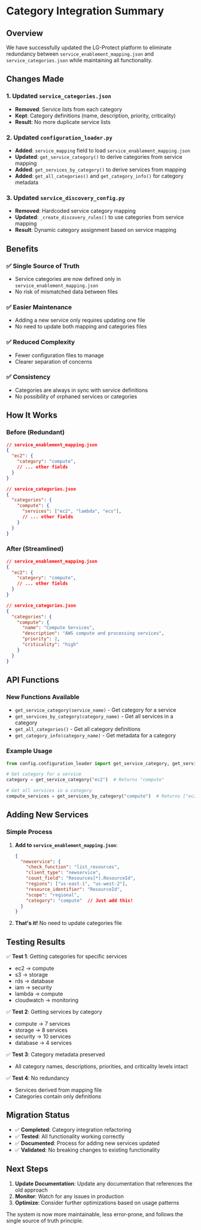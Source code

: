 # Category Integration Summary

## Overview

We have successfully updated the LG-Protect platform to eliminate redundancy between `service_enablement_mapping.json` and `service_categories.json` while maintaining all functionality.

## Changes Made

### 1. Updated `service_categories.json`
- **Removed**: Service lists from each category
- **Kept**: Category definitions (name, description, priority, criticality)
- **Result**: No more duplicate service lists

### 2. Updated `configuration_loader.py`
- **Added**: `service_mapping` field to load `service_enablement_mapping.json`
- **Updated**: `get_service_category()` to derive categories from service mapping
- **Added**: `get_services_by_category()` to derive services from mapping
- **Added**: `get_all_categories()` and `get_category_info()` for category metadata

### 3. Updated `service_discovery_config.py`
- **Removed**: Hardcoded service category mapping
- **Updated**: `_create_discovery_rules()` to use categories from service mapping
- **Result**: Dynamic category assignment based on service mapping

## Benefits

### ✅ **Single Source of Truth**
- Service categories are now defined only in `service_enablement_mapping.json`
- No risk of mismatched data between files

### ✅ **Easier Maintenance**
- Adding a new service only requires updating one file
- No need to update both mapping and categories files

### ✅ **Reduced Complexity**
- Fewer configuration files to manage
- Clearer separation of concerns

### ✅ **Consistency**
- Categories are always in sync with service definitions
- No possibility of orphaned services or categories

## How It Works

### Before (Redundant)
```json
// service_enablement_mapping.json
{
  "ec2": {
    "category": "compute",
    // ... other fields
  }
}

// service_categories.json  
{
  "categories": {
    "compute": {
      "services": ["ec2", "lambda", "ecs"],
      // ... other fields
    }
  }
}
```

### After (Streamlined)
```json
// service_enablement_mapping.json
{
  "ec2": {
    "category": "compute",
    // ... other fields
  }
}

// service_categories.json
{
  "categories": {
    "compute": {
      "name": "Compute Services",
      "description": "AWS compute and processing services",
      "priority": 2,
      "criticality": "high"
    }
  }
}
```

## API Functions

### New Functions Available
- `get_service_category(service_name)` - Get category for a service
- `get_services_by_category(category_name)` - Get all services in a category
- `get_all_categories()` - Get all category definitions
- `get_category_info(category_name)` - Get metadata for a category

### Example Usage
```python
from config.configuration_loader import get_service_category, get_services_by_category

# Get category for a service
category = get_service_category("ec2")  # Returns "compute"

# Get all services in a category
compute_services = get_services_by_category("compute")  # Returns ["ec2", "lambda", "ecs", ...]
```

## Adding New Services

### Simple Process
1. **Add to `service_enablement_mapping.json`**:
   ```json
   {
     "newservice": {
       "check_function": "list_resources",
       "client_type": "newservice",
       "count_field": "Resources[*].ResourceId",
       "regions": ["us-east-1", "us-west-2"],
       "resource_identifier": "ResourceId",
       "scope": "regional",
       "category": "compute"  // Just add this!
     }
   }
   ```

2. **That's it!** No need to update categories file

## Testing Results

✅ **Test 1**: Getting categories for specific services
- ec2 → compute
- s3 → storage  
- rds → database
- iam → security
- lambda → compute
- cloudwatch → monitoring

✅ **Test 2**: Getting services by category
- compute → 7 services
- storage → 8 services
- security → 10 services
- database → 4 services

✅ **Test 3**: Category metadata preserved
- All category names, descriptions, priorities, and criticality levels intact

✅ **Test 4**: No redundancy
- Services derived from mapping file
- Categories contain only definitions

## Migration Status

- ✅ **Completed**: Category integration refactoring
- ✅ **Tested**: All functionality working correctly
- ✅ **Documented**: Process for adding new services updated
- ✅ **Validated**: No breaking changes to existing functionality

## Next Steps

1. **Update Documentation**: Update any documentation that references the old approach
2. **Monitor**: Watch for any issues in production
3. **Optimize**: Consider further optimizations based on usage patterns

The system is now more maintainable, less error-prone, and follows the single source of truth principle. 